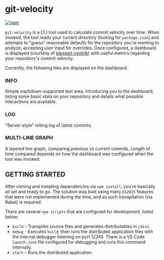 # git-velocity

[![npm](https://img.shields.io/npm/v/git-velocity.svg?style=flat-square)](https://www.npmjs.com/package/git-velocity)

`git-velocity` is a CLI tool used to calculate commit velocity over time.
When invoked, the tool reads your current directory (looking for `package.json`) and attempts to "guess" reasonable defaults for the repository you're wanting to analyze, accepting user input for overrides.
Once configured, a dashboard is displayed (courtesy of [blessed-contrib](https://github.com/yaronn/blessed-contrib)) with useful metrics regarding your repository's commit velocity.

Currently, the following tiles are displayed on the dashboard:

### INFO

Simple markdown-supported text area, introducing you to the dashboard, listing some basic stats on your repository and details what possible interactions are available.

### LOG

"Server-style" rolling log of latest commits.

### MULTI-LINE GRAPH

A layered line graph, comparing previous vs current commits. Length of time compared depends on how the dashboard was configured when the tool was invoked.

## GETTING STARTED ##

After cloning and installing dependencies via `npm install`, you're basically all set and ready to go.
The solution was built using many `ES2015` features that were not implemented during the time, and as such transpilation (via Babel) is required.

There are several `npm scripts` that are configured for development, listed below:

* `build` - Transpiles source files and generates distributables in `/dist`.
* `debug` - Executes `build`, then runs the distributed application files with the internal debugger listening on port 12345.
There is a VS Code `launch.json` file configured for debugging and runs this command internally.
* `start` - Runs the distributed application.
